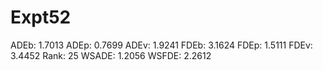 # Expt52

ADEb: 1.7013
ADEp: 0.7699
ADEv: 1.9241
FDEb: 3.1624
FDEp: 1.5111
FDEv: 3.4452
Rank: 25
WSADE: 1.2056
WSFDE: 2.2612